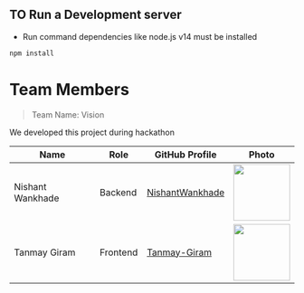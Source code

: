 ## TO Run a Development server

- Run command dependencies like node.js v14 must be installed

```bash
npm install
```
# Team Members
> Team Name: Vision

We developed this project during hackathon

| Name                   | Role    | GitHub Profile                                 | Photo                                               |
|------------------------|---------|--------------------------------------------|-----------------------------------------------------|
| Nishant Wankhade    | Backend | [NishantWankhade](https://github.com/NishantWankhade)    | <img src="https://github.com/NishantWankhade.png" height="100">    |
| Tanmay Giram        | Frontend| [Tanmay-Giram](https://github.com/Tanmay-Giram)            | <img src="https://github.com/Tanmay-Giram.png" height="100">              |
